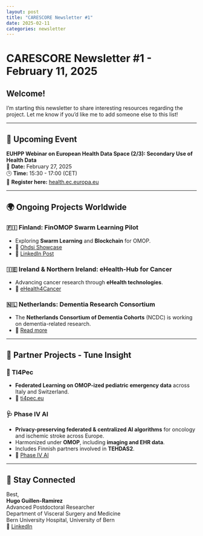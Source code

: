```yaml
---
layout: post
title: "CARESCORE Newsletter #1"
date: 2025-02-11
categories: newsletter
---
```


# CARESCORE Newsletter #1 - February 11, 2025

## Welcome!  
I’m starting this newsletter to share interesting resources regarding the project. Let me know if you’d like me to add someone else to this list!  

---

## 🚀 Upcoming Event  

**EUHPP Webinar on European Health Data Space (2/3): Secondary Use of Health Data**  
📅 **Date:** February 27, 2025  
🕒 **Time:** 15:30 - 17:00 (CET)  
🔗 **Register here:** [health.ec.europa.eu](https://health.ec.europa.eu/latest-updates/registration-euhpp-webinar-european-health-data-space-23-secondary-use-health-data-27-february-2025-2025-02-06_en)  

---

## 🌍 Ongoing Projects Worldwide  

### **🇫🇮 Finland: FinOMOP Swarm Learning Pilot**  
- Exploring **Swarm Learning** and **Blockchain** for OMOP.  
- 🔗 [Ohdsi Showcase](https://www.ohdsi.org/2024showcase-87/)  
- 🔗 [LinkedIn Post](https://www.linkedin.com/posts/eric-fey-832684276_swarmlearning-blockchain-omop-ugcPost-7293322662964027396-vbOs/?utm_source=share&utm_medium=member_android&rcm=ACoAABXnkJkBUBOhqkJHbVufNDhlTG6Se0K5O7c)  

### **🇮🇪 Ireland & Northern Ireland: eHealth-Hub for Cancer**  
- Advancing cancer research through **eHealth technologies**.  
- 🔗 [eHealth4Cancer](https://www.ehealth4cancer.ie/)  

### **🇳🇱 Netherlands: Dementia Research Consortium**  
- The **Netherlands Consortium of Dementia Cohorts** (NCDC) is working on dementia-related research.  
- 🔗 [Read more](https://www.sciencedirect.com/science/article/pii/S1532046424000790)  

---

## 🔬 Partner Projects - Tune Insight  

### **🧒 TI4Pec**  
- **Federated Learning on OMOP-ized pediatric emergency data** across Italy and Switzerland.  
- 🔗 [ti4pec.eu](https://ti4pec.eu)  

### **🩺 Phase IV AI**  
- **Privacy-preserving federated & centralized AI algorithms** for oncology and ischemic stroke across Europe.  
- Harmonized under **OMOP**, including **imaging and EHR data**.  
- Includes Finnish partners involved in **TEHDAS2**.  
- 🔗 [Phase IV AI](https://www.phase4ai-project.eu/?page_id=1556)  

---

## 📩 Stay Connected  

Best,  
**Hugo Guillen-Ramirez**  
Advanced Postdoctoral Researcher  
Department of Visceral Surgery and Medicine  
Bern University Hospital, University of Bern  
📎 [LinkedIn](https://www.linkedin.com/in/hugoaguillen/)  
